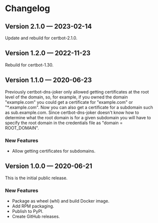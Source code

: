 # Changelog

## Version 2.1.0 &mdash; 2023-02-14

Update and rebuild for certbot-2.1.0.

## Version 1.2.0 &mdash; 2022-11-23

Rebuild for certbot-1.30.

## Version 1.1.0 &mdash; 2020-06-23

Previously certbot-dns-joker only allowed getting certificates at the root
level of the domain, so, for example, if you owned the domain "example.com"
you could get a certificate for "example.com" or "*.example.com".  Now you can
also get a certificate for a subdomain such as sub.example.com.  Since
certbot-dns-joker doesn't know how to determine what the root domain is for a
given subdomain you will have to specify the root domain in the credentials
file as "domain = ROOT_DOMAIN".

### New Features

* Allow getting certificates for subdomains.

## Version 1.0.0 &mdash; 2020-06-21

This is the initial public release.

### New Features

* Package as wheel (whl) and build Docker image.
* Add RPM packaging.
* Publish to PyPI.
* Create GitHub releases.
